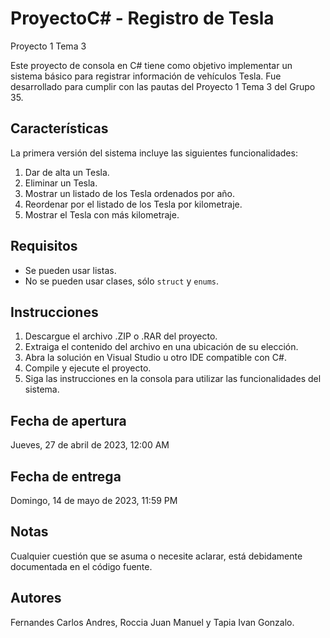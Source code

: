 # ProyectoC# - Registro de Tesla
Proyecto 1 Tema 3

Este proyecto de consola en C# tiene como objetivo implementar un sistema básico para registrar información de vehículos Tesla. Fue desarrollado para cumplir con las pautas del Proyecto 1 Tema 3 del Grupo 35.

## Características

La primera versión del sistema incluye las siguientes funcionalidades:

1. Dar de alta un Tesla.
2. Eliminar un Tesla.
3. Mostrar un listado de los Tesla ordenados por año.
4. Reordenar por el listado de los Tesla por kilometraje.
5. Mostrar el Tesla con más kilometraje.

## Requisitos

- Se pueden usar listas.
- No se pueden usar clases, sólo `struct` y `enums`.

## Instrucciones

1. Descargue el archivo .ZIP o .RAR del proyecto.
2. Extraiga el contenido del archivo en una ubicación de su elección.
3. Abra la solución en Visual Studio u otro IDE compatible con C#.
4. Compile y ejecute el proyecto.
5. Siga las instrucciones en la consola para utilizar las funcionalidades del sistema.

## Fecha de apertura

Jueves, 27 de abril de 2023, 12:00 AM

## Fecha de entrega

Domingo, 14 de mayo de 2023, 11:59 PM

## Notas

Cualquier cuestión que se asuma o necesite aclarar, está debidamente documentada en el código fuente.

## Autores

Fernandes Carlos Andres, Roccia Juan Manuel  y Tapia Ivan Gonzalo.
